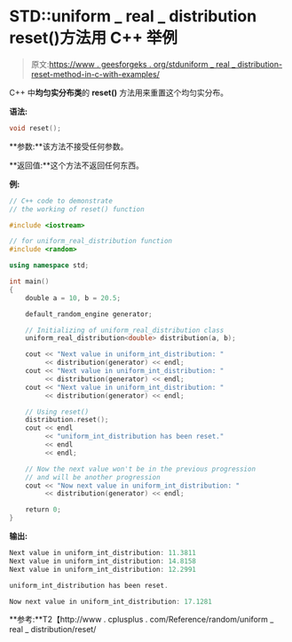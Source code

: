 # STD::uniform _ real _ distribution reset()方法用 C++ 举例

> 原文:[https://www . geesforgeks . org/stduniform _ real _ distribution-reset-method-in-c-with-examples/](https://www.geeksforgeeks.org/stduniform_real_distribution-reset-method-in-c-with-examples/)

C++ 中**均匀实分布类**的 **reset()** 方法用来重置这个均匀实分布。

**语法:**

```cpp
void reset();

```

**参数:**该方法不接受任何参数。

**返回值:**这个方法不返回任何东西。

**例:**

```cpp
// C++ code to demonstrate
// the working of reset() function

#include <iostream>

// for uniform_real_distribution function
#include <random>

using namespace std;

int main()
{
    double a = 10, b = 20.5;

    default_random_engine generator;

    // Initializing of uniform_real_distribution class
    uniform_real_distribution<double> distribution(a, b);

    cout << "Next value in uniform_int_distribution: "
         << distribution(generator) << endl;
    cout << "Next value in uniform_int_distribution: "
         << distribution(generator) << endl;
    cout << "Next value in uniform_int_distribution: "
         << distribution(generator) << endl;

    // Using reset()
    distribution.reset();
    cout << endl
         << "uniform_int_distribution has been reset."
         << endl
         << endl;

    // Now the next value won't be in the previous progression
    // and will be another progression
    cout << "Now next value in uniform_int_distribution: "
         << distribution(generator) << endl;

    return 0;
}
```

**输出:**

```cpp
Next value in uniform_int_distribution: 11.3811
Next value in uniform_int_distribution: 14.8158
Next value in uniform_int_distribution: 12.2991

uniform_int_distribution has been reset.

Now next value in uniform_int_distribution: 17.1281

```

**参考:**T2【http://www . cplusplus . com/Reference/random/uniform _ real _ distribution/reset/